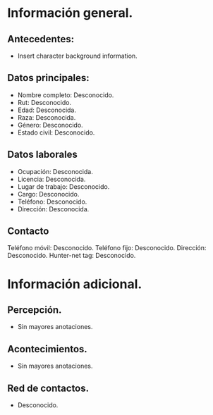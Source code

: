 # Información general.

## Antecedentes:

- Insert character background information.
## Datos principales:

- Nombre completo: Desconocido.
- Rut: Desconocido.
- Edad: Desconocida.
- Raza: Desconocida.
- Género: Desconocido.
- Estado civil: Desconocido.

## Datos laborales

- Ocupación: Desconocida.
- Licencia: Desconocida.
- Lugar de trabajo: Desconocido.
- Cargo: Desconocido.
- Teléfono: Desconocido.
- Dirección: Desconocida.

## Contacto

Teléfono móvil: Desconocido.
Teléfono fijo: Desconocido.
Dirección: Desconocido.
Hunter-net tag: Desconocido.

# Información adicional.
## Percepción.

- Sin mayores anotaciones.
## Acontecimientos.

- Sin mayores anotaciones.
## Red de contactos.

- Desconocido.